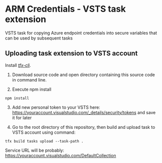 # ARM Credentials - VSTS task extension
VSTS task for copying Azure endpoint credentials into secure variables that can be used by subsequent tasks

## Uploading task extension to VSTS account
Install [_tfx-cli_](https://www.npmjs.com/package/tfx-cli).

1. Download source code and open directory containing this source code in command line.

2. Execute npm install
```
npm install
```

3. Add new personal token to your VSTS here: https://youraccount.visualstudio.com/_details/security/tokens and save it for later

4. Go to the root directory of this repository, then build and upload task to VSTS account using command:
```
tfx build tasks upload --task-path .
```
Service URL will be probably: https://youraccount.visualstudio.com/DefaultCollection